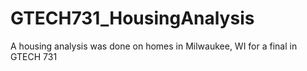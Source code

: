# GTECH731_HousingAnalysis
A housing analysis was done on homes in Milwaukee, WI for a final in GTECH 731
